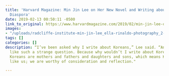 ```yaml
---
title: 'Harvard Magazine: Min Jin Lee on Her New Novel and Writing about the Korean
  Diaspora'
date: 2019-02-13 00:50:11 -0500
link_to_original: https://www.harvardmagazine.com/2019/02/min-jin-lee-on-her-new-novel-and-writing-about-the-korean-diaspora
images:
- "/uploads/radcliffe-institute-min-jin-lee_ella-rinaldo-photography_2-12-19_dsc_9227_sm.jpg"
tags: []
categories: []
description: “I’ve been asked why I write about Koreans,” Lee said. “And it seems
  like such a strange question. Because why wouldn’t I write about Koreans? To me,
  Koreans are mothers and fathers and daughters and sons, which means Koreans are
  like us; we are worthy of consideration and reflection."

---
```

